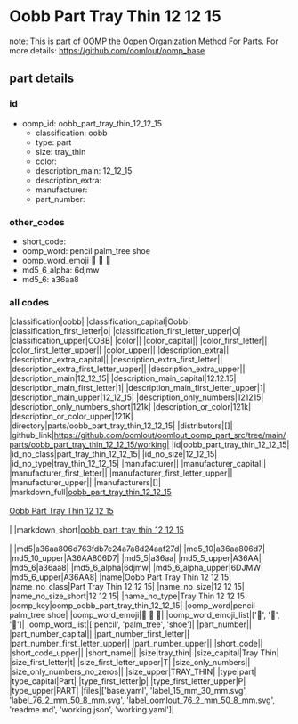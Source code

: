 # Oobb Part Tray Thin 12 12 15  

note: This is part of OOMP the Oopen Organization Method For Parts. For more details: https://github.com/oomlout/oomp_base

##  part details





### id
* oomp_id: oobb_part_tray_thin_12_12_15
  * classification: oobb
  * type: part
  * size: tray_thin
  * color: 
  * description_main: 12_12_15
  * description_extra: 
  * manufacturer: 
  * part_number: 

### other_codes
* short_code: 
* oomp_word: pencil palm_tree shoe
* oomp_word_emoji :pencil: :palm_tree: :shoe:
* md5_6_alpha: 6djmw
* md5_6: a36aa8

### all codes 
|classification|oobb|
|classification_capital|Oobb|
|classification_first_letter|o|
|classification_first_letter_upper|O|
|classification_upper|OOBB|
|color||
|color_capital||
|color_first_letter||
|color_first_letter_upper||
|color_upper||
|description_extra||
|description_extra_capital||
|description_extra_first_letter||
|description_extra_first_letter_upper||
|description_extra_upper||
|description_main|12_12_15|
|description_main_capital|12.12.15|
|description_main_first_letter|1|
|description_main_first_letter_upper|1|
|description_main_upper|12_12_15|
|description_only_numbers|121215|
|description_only_numbers_short|121k|
|description_or_color|121k|
|description_or_color_upper|121K|
|directory|parts/oobb_part_tray_thin_12_12_15|
|distributors|[]|
|github_link|https://github.com/oomlout/oomlout_oomp_part_src/tree/main/parts/oobb_part_tray_thin_12_12_15/working|
|id|oobb_part_tray_thin_12_12_15|
|id_no_class|part_tray_thin_12_12_15|
|id_no_size|12_12_15|
|id_no_type|tray_thin_12_12_15|
|manufacturer||
|manufacturer_capital||
|manufacturer_first_letter||
|manufacturer_first_letter_upper||
|manufacturer_upper||
|manufacturers|[]|
|markdown_full|[oobb_part_tray_thin_12_12_15](https://github.com/oomlout/oomlout_oomp_part_src/tree/main/parts/oobb_part_tray_thin_12_12_15/working)<br>[](https://github.com/oomlout/oomlout_oomp_part_src/tree/main/parts/oobb_part_tray_thin_12_12_15/working)<br>[Oobb Part Tray Thin 12 12 15](https://github.com/oomlout/oomlout_oomp_part_src/tree/main/parts/oobb_part_tray_thin_12_12_15/working)<br><br>|
|markdown_short|[oobb_part_tray_thin_12_12_15](https://github.com/oomlout/oomlout_oomp_part_src/tree/main/parts/oobb_part_tray_thin_12_12_15/working)<br><br>|
|md5|a36aa806d763fdb7e24a7a8d24aaf27d|
|md5_10|a36aa806d7|
|md5_10_upper|A36AA806D7|
|md5_5|a36aa|
|md5_5_upper|A36AA|
|md5_6|a36aa8|
|md5_6_alpha|6djmw|
|md5_6_alpha_upper|6DJMW|
|md5_6_upper|A36AA8|
|name|Oobb Part Tray Thin 12 12 15|
|name_no_class|Part Tray Thin 12 12 15|
|name_no_size|12 12 15|
|name_no_size_short|12 12 15|
|name_no_type|Tray Thin 12 12 15|
|oomp_key|oomp_oobb_part_tray_thin_12_12_15|
|oomp_word|pencil palm_tree shoe|
|oomp_word_emoji|:pencil: :palm_tree: :shoe:|
|oomp_word_emoji_list|[':pencil:', ':palm_tree:', ':shoe:']|
|oomp_word_list|['pencil', 'palm_tree', 'shoe']|
|part_number||
|part_number_capital||
|part_number_first_letter||
|part_number_first_letter_upper||
|part_number_upper||
|short_code||
|short_code_upper||
|short_name||
|size|tray_thin|
|size_capital|Tray Thin|
|size_first_letter|t|
|size_first_letter_upper|T|
|size_only_numbers||
|size_only_numbers_no_zeros||
|size_upper|TRAY_THIN|
|type|part|
|type_capital|Part|
|type_first_letter|p|
|type_first_letter_upper|P|
|type_upper|PART|
|files|['base.yaml', 'label_15_mm_30_mm.svg', 'label_76_2_mm_50_8_mm.svg', 'label_oomlout_76_2_mm_50_8_mm.svg', 'readme.md', 'working.json', 'working.yaml']|

